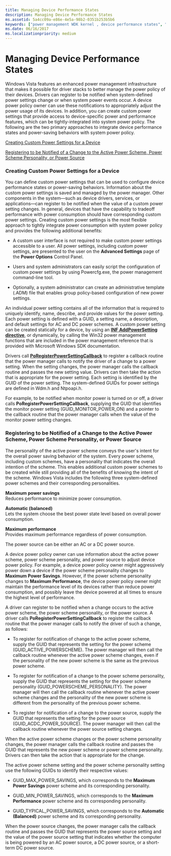 ```yaml
---
title: Managing Device Performance States
description: Managing Device Performance States
ms.assetid: 5a4cc09a-e86e-4e5a-98b2-0351b253b5b6
keywords: ["power management WDK kernel , device performance states", "device performance states WDK power management", "performance states WDK power management", "custom power settings WDK power management"]
ms.date: 06/16/2017
ms.localizationpriority: medium
---
```


# Managing Device Performance States


Windows Vista features an enhanced power management infrastructure that makes it possible for driver stacks to better manage the power policy of their devices. Drivers can register to be notified when system-defined power settings change or when system power events occur. A device power policy owner can use these notifications to appropriately adjust the power usage of its devices. In addition, you can create custom power settings that provide access to device-specific power and performance features, which can be tightly-integrated into system power policy. The following are the two primary approaches to integrate device performance states and power-saving behaviors with system power policy.

[Creating Custom Power Settings for a Device](#creating-custom-power-settings-for-a-device)

[Registering to be Notified of a Change to the Active Power Scheme, Power Scheme Personality, or Power Source](#registering-to-be-notified-of-a-change-to-the-active-power-scheme)

### <a href="" id="creating-custom-power-settings-for-a-device"></a> Creating Custom Power Settings for a Device

You can define custom power settings that can be used to configure device performance states or power-saving behaviors. Information about the custom power settings is saved and managed by the power manager. Other components in the system—such as device drivers, services, or applications—can register to be notified when the value of a custom power setting changes. In general, devices that have the capability to tradeoff performance with power consumption should have corresponding custom power settings. Creating custom power settings is the most flexible approach to tightly integrate power consumption with system power policy and provides the following additional benefits:

-   A custom user interface is not required to make custom power settings accessible to a user. All power settings, including custom power settings, are presented to the user on the **Advanced Settings** page of the **Power Options** Control Panel.

-   Users and system administrators can easily script the configuration of custom power settings by using Powercfg.exe, the power management command-line tool.

-   Optionally, a system administrator can create an administrative template (.ADM) file that enables group policy-based configuration of new power settings.

An individual power setting contains all of the information that is required to uniquely identify, name, describe, and provide values for the power setting. Each power setting is defined with a GUID, a setting name, a description, and default settings for AC and DC power schemes. A custom power setting can be created statically for a device, by using an [**INF AddPowerSetting directive**](https://docs.microsoft.com/windows-hardware/drivers/install/inf-addpowersetting-directive), or dynamically, by calling the Win32 power management functions that are included in the power management reference that is provided with Microsoft Windows SDK documentation.

Drivers call [**PoRegisterPowerSettingCallback**](https://docs.microsoft.com/windows-hardware/drivers/ddi/ntifs/nf-ntifs-poregisterpowersettingcallback) to register a callback routine that the power manager calls to notify the driver of a change to a power setting. When the setting changes, the power manager calls the callback routine and passes the new setting value. Drivers can then take the action that is appropriate for the power setting. Each setting is identified by the GUID of the power setting. The system-defined GUIDs for power settings are defined in Wdm.h and Ntpoapi.h.

For example, to be notified when monitor power is turned on or off, a driver calls **PoRegisterPowerSettingCallback**, supplying the GUID that identifies the monitor power setting (GUID\_MONITOR\_POWER\_ON) and a pointer to the callback routine that the power manager calls when the value of the monitor power setting changes.

### <a href="" id="registering-to-be-notified-of-a-change-to-the-active-power-scheme"></a>Registering to be Notified of a Change to the Active Power Scheme, Power Scheme Personality, or Power Source

The personality of the active power scheme conveys the user's intent for the overall power saving behavior of the system. Every power scheme, including custom schemes, have a personality that indicates the overall intention of the scheme. This enables additional custom power schemes to be created while still providing all of the benefits of knowing the intent of the scheme. Windows Vista includes the following three system-defined power schemes and their corresponding personalities.

<a href="" id="maximum-power-savings"></a>**Maximum power savings**  
Reduces performance to minimize power consumption.

<a href="" id="automatic--balanced-"></a>**Automatic (balanced)**  
Lets the system choose the best power state level based on overall power consumption.

<a href="" id="maximum-performance-------"></a>**Maximum performance**   
Provides maximum performance regardless of power consumption.

The power source can be either an AC or a DC power source.

A device power policy owner can use information about the active power scheme, power scheme personality, and power source to adjust device power policy. For example, a device power policy owner might aggressively power down a device if the power scheme personality changes to **Maximum Power Savings**. However, if the power scheme personality changes to **Maximum Performance**, the device power policy owner might maintain the performance level of its devices rather than reduce power consumption, and possibly leave the device powered at all times to ensure the highest level of performance.

A driver can register to be notified when a change occurs to the active power scheme, the power scheme personality, or the power source. A driver calls **PoRegisterPowerSettingCallback** to register the callback routine that the power manager calls to notify the driver of such a change, as follows:

-   To register for notification of change to the active power scheme, supply the GUID that represents the setting for the power scheme (GUID\_ACTIVE\_POWERSCHEME). The power manager will then call the callback routine whenever the active power scheme changes, even if the personality of the new power scheme is the same as the previous power scheme.

-   To register for notification of a change to the power scheme personality, supply the GUID that represents the setting for the power scheme personality (GUID\_POWERSCHEME\_PERSONALITY). The power manager will then call the callback routine whenever the active power scheme changes and the personality of the new power scheme is different from the personality of the previous power scheme.

-   To register for notification of a change to the power source, supply the GUID that represents the setting for the power source (GUID\_ACDC\_POWER\_SOURCE). The power manager will then call the callback routine whenever the power source setting changes.

When the active power scheme changes or the power scheme personality changes, the power manager calls the callback routine and passes the GUID that represents the new power scheme or power scheme personality. Drivers can then take the action that is appropriate for the change.

The active power scheme setting and the power scheme personality setting use the following GUIDs to identify their respective values:

-   GUID\_MAX\_POWER\_SAVINGS, which corresponds to the **Maximum Power Savings** power scheme and its corresponding personality.

-   GUID\_MIN\_POWER\_SAVINGS, which corresponds to the **Maximum Performance** power scheme and its corresponding personality.

-   GUID\_TYPICAL\_POWER\_SAVINGS, which corresponds to the **Automatic (Balanced)** power scheme and its corresponding personality.

When the power source changes, the power manager calls the callback routine and passes the GUID that represents the power source setting and the value of the power source setting that indicates whether the computer is being powered by an AC power source, a DC power source, or a short-term DC power source.

 

 




